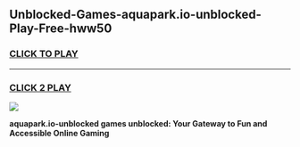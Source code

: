 
## Unblocked-Games-aquapark.io-unblocked-Play-Free-hww50
<h3>
<a href="https://premium76.site?title=aquapark.io-unblocked&ref=20M">CLICK TO PLAY</a></h3>
<hr>

<h3>
<a href="https://premium76.site?title=aquapark.io-unblocked&ref=20M">CLICK 2 PLAY</a>
  
</h3>

<a href="https://premium76.site?title=aquapark.io-unblocked&ref=19M"><img src="https://clearcache.store/games.png"></a>


**aquapark.io-unblocked games unblocked: Your Gateway to Fun and Accessible Online Gaming**
